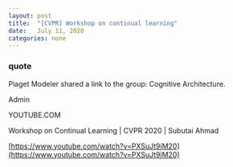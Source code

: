 ```yaml
---
layout: post
title:  "[CVPR] Workshop on continual learning"
date:   July 11, 2020
categories: none
---
```




### quote 

Piaget Modeler shared a link to the group: Cognitive Architecture.


Admin






YOUTUBE.COM




Workshop on Continual Learning | CVPR 2020 | Subutai Ahmad



[https://www.youtube.com/watch?v=PXSuJt9jM20](https://www.youtube.com/watch?v=PXSuJt9jM20)



 

